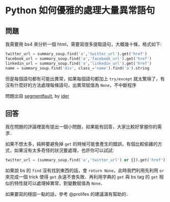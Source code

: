 # Python 如何優雅的處理大量異常語句

## 問題

我需要用 bs4 來分析一個 html，需要寫很多提取語句，大概幾十條，格式如下:

```python
twitter_url = summary_soup.find('a','twitter_url').get('href')
facebook_url = summary_soup.find('a','facebook_url').get('href')
linkedin_url = summary_soup.find('a','linkedin_url').get('href') 
name = summary_soup.find('div', class_='name').find('a').string
```

但是每個語句都有可能出異常，如果每個語句都加上 `try/except` 就太繁瑣了，有沒有什麼好的方法處理每條語句，出異常賦值為 `None`，不中斷程序

問題出自 [segmentfault](https://segmentfault.com/q/1010000005868327/a-1020000005894846), by [ider](https://segmentfault.com/u/ider)

## 回答

我在問題的評論裡面有提出一個小問題，如果能有回答，大家比較好掌握你的需求．

如果不想太多，純粹要避免掉 `get` 的時候可能會產生的錯誤，有個比較偷雞的方式，如果沒有太多奇怪的狀況要處理，也許你可以試試:

```python
twitter_url = (summary_soup.find('a','twitter_url') or {}).get('href')
```

如果說 bs 的 `find` 沒有找到東西的話，會 `return None`，此時我們利用先利用 `or` 來完成一個 trick 使得 `get` 永遠不會失敗．再利用字典的 `get` 與 bs tag 的 `get` 相似的特性就可以處理掉異常，對變數賦值為 `None`．

如果要寫的穩固一點的話，參考 @prolifes 的建議滿有幫助的．
